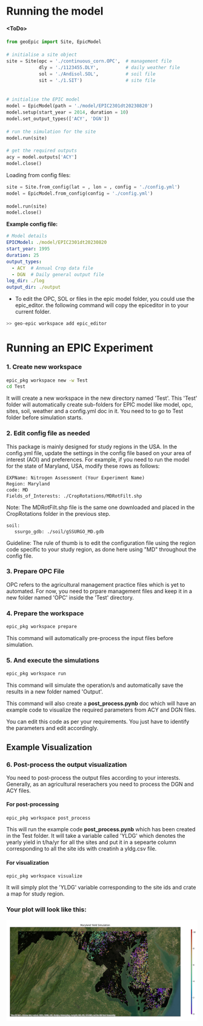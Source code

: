 # Running the model
#### <ToDo\>

``` py
from geoEpic import Site, EpicModel

# initialise a site object
site = Site(opc = './continuous_corn.OPC',  # management file
            dly = './1123455.DLY',          # daily weather file 
            sol = './Andisol.SOL',          # soil file
            sit = './1.SIT')                # site file


# initialise the EPIC model
model = EpicModel(path = './model/EPIC2301dt20230820')
model.setup(start_year = 2014, duration = 10)
model.set_output_types(['ACY', 'DGN'])

# run the simulation for the site
model.run(site)

# get the required outputs
acy = model.outputs['ACY']
model.close()
```


Loading from config files:
```python
site = Site.from_config(lat = , lon = , config = './config.yml')
model = EpicModel.from_config(config = './config.yml')

model.run(site)
model.close()
```

**Example config file:**
```yaml
# Model details
EPICModel: ./model/EPIC2301dt20230820
start_year: 1995
duration: 25
output_types:
  - ACY  # Annual Crop data file
  - DGN  # Daily general output file
log_dir: ./log
output_dir: ./output

```

- To edit the OPC, SOL or files in the epic model folder, you could use the epic_editor. the following command will copy the epiceditor in to your current folder.

```bash
>> geo-epic workspace add epic_editor
```

# Running an EPIC Experiment

### 1. Create new workspace
```bash
epic_pkg workspace new -w Test
cd Test
```
It willl create a new workspace in the new directory named 'Test'. This 'Test' folder will automatically create sub-folders for EPIC model like model, opc, sites, soil, weather and a config.yml doc in it. You need to to go to Test folder before simulation starts.

### 2. Edit config file as needed
This package is mainly designed for study regions in the USA. In the config.yml file, update the settings in the config file based on your area of interest (AOI) and preferences. For example, if you need to run the model for the state of Maryland, USA, modify these rows as follows:

```
EXPName: Nitrogen Assessment (Your Experiment Name) 
Region: Maryland 
code: MD 
Fields_of_Interests: ./CropRotations/MDRotFilt.shp
```

Note: The MDRotFilt.shp file is the same one downloaded and placed in the CropRotations folder in the previous step.
```
soil: 
   ssurgo_gdb: ./soil/gSSURGO_MD.gdb
```
Guideline: The rule of thumb is to edit the configuration file using the region code specific to your study region, as done here using "MD" throughout the config file.



### 3. Prepare OPC File
OPC refers to the agricultural management practice files which is yet to automated. For now, you need to prpare management files and keep it in a new folder named 'OPC' inside the 'Test' directory.

### 4. Prepare the workspace
```bash
epic_pkg workspace prepare
```
This command will automatically pre-process the input files before simulation.


### 5. And execute the simulations
```bash
epic_pkg workspace run
```
This command will simulate the operation/s and automatically save the results in a new folder named 'Output'. 

This command will also create a **post_process.pynb** doc which will have an example code to visualize the required parameters from ACY and DGN files. 

You can edit this code as per your requirements. You just have to identify the parameters and edit accordingly.

## Example Visualization

### 6. Post-process the output visualization
You need to post-process the output files according to your interests. Generally, as an agricultural reserachers you need to process the DGN and ACY files.

#### For post-processing
```
epic_pkg workspace post_process
```
This will run the example code **post_process.pynb** which has been created in the Test folder. It will take a variable called 'YLDG' which denotes the yearly yield in t/ha/yr for all the sites and put it in a sepearte column corresponding to all the site ids with creatinh a yldg.csv file.


#### For visualization
```
epic_pkg workspace visualize
```
It will simply plot the 'YLDG' variable corresponding to the site ids and crate a map for study region. 

### Your plot will look like this:
!['Maryland_Yield'](./assets/Yield_MD.png)